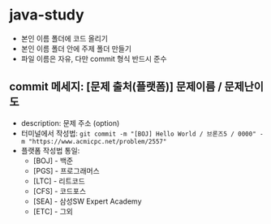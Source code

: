 # java-study
- 본인 이름 폴더에 코드 올리기
- 본인 이름 폴더 안에 주제 폴더 만들기
- 파일 이름은 자유, 다만 commit 형식 반드시 준수
## commit 메세지: [문제 출처(플랫폼)] 문제이름 / 문제난이도
- description: 문제 주소 (option)
- 터미널에서 작성법:
`git commit -m "[BOJ] Hello World / 브론즈5 / 0000" -m "https://www.acmicpc.net/problem/2557"`
- 플랫폼 작성법 통일:
  - [BOJ] - 백준
  - [PGS] - 프로그래머스
  - [LTC] - 리트코드
  - [CFS] - 코드포스
  - [SEA] - 삼성SW Expert Academy
  - [ETC] - 그외
